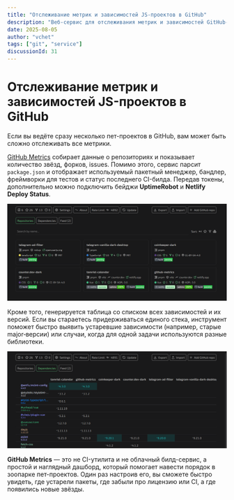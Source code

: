 ```yaml
---
title: "Отслеживание метрик и зависимостей JS-проектов в GitHub"
description: "Веб-сервис для отслеживания метрик и зависимостей GitHub-репозиториев: звёзды, форки, issues, зависимости. Быстрая настройка, локальное хранение, никакого развёртывания — простой и наглядный дашборд для ваших пет-проектов."
date: 2025-08-05
author: "vchet"
tags: ["git", "service"]
discussionId: 31
---
```


# Отслеживание метрик и зависимостей JS-проектов в GitHub

Если вы ведёте сразу несколько пет-проектов в GitHub, вам может быть сложно отслеживать все метрики.

[GitHub Metrics](https://github-metrics.netlify.app) собирает данные о репозиториях и показывает количество звёзд, форков, issues. Помимо этого, сервис парсит `package.json` и отображает используемый пакетный менеджер, бандлер, фреймворки для тестов и статус последнего CI-билда. Передав токены, дополнительно можно подключить бейджи **UptimeRobot** и **Netlify Deploy Status**.

![Карточки со списком пет-проектов](./images/ghm-repositories.png)

Кроме того, генерируется таблица со списком всех зависимостей и их версий. Если вы стараетесь придерживаться единого стека, инструмент поможет быстро выявить устаревшие зависимости (например, старые major‑версии) или случаи, когда для одной задачи используются разные библиотеки.

![Таблица зависимостей проектов](./images/ghm-dependencies.png)

**GitHub Metrics** — это не CI-утилита и не облачный билд-сервис, а простой и наглядный дашборд, который помогает навести порядок в зоопарке пет-проектов. Один раз настроив его, вы сможете быстро увидеть, где устарели пакеты, где забыли про лицензию или CI, а где появились новые звёзды.
